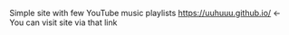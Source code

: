 Simple site with few YouTube music playlists
https://uuhuuu.github.io/ <- You can visit site via that link
